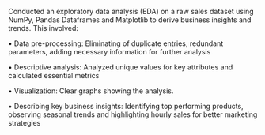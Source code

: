 Conducted an exploratory data analysis (EDA) on a raw sales dataset using NumPy, Pandas Dataframes and Matplotlib to derive business insights and trends. This involved:  

•	Data pre-processing: Eliminating of duplicate entries, redundant parameters, adding necessary information for further analysis  

•	Descriptive analysis: Analyzed unique values for key attributes and calculated essential metrics  

•	Visualization: Clear graphs showing the analysis.  

•	Describing key business insights: Identifying top performing products, observing seasonal trends and highlighting hourly sales for better marketing strategies
